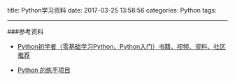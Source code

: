 title: Python学习资料
date: 2017-03-25 13:58:56
categories: Python
tags:


---

###参考资料
* [Python初学者（零基础学习Python、Python入门）书籍、视频、资料、社区推荐](https://github.com/Yixiaohan/codeparkshare)

* [Python 的练手项目](https://www.zhihu.com/question/29372574)
